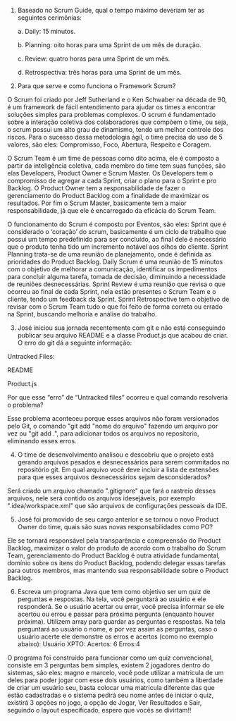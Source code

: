 1. Baseado no Scrum Guide, qual o tempo máximo deveriam ter as seguintes
   cerimônias:

    a. Daily: 15 minutos.

    b. Planning: oito horas para uma
    Sprint de um mês de duração.

    c. Review: quatro horas para uma Sprint de um mês.

    d. Retrospectiva: três horas para
    uma Sprint de um mês.


2. Para que serve e como funciona o Framework Scrum?

 <p>O Scrum foi criado por Jeff Sutherland e o Ken Schwaber na década de 90, é um framework de fácil entendimento para ajudar os times a encontrar soluções simples para problemas complexos. O scrum é fundamentado sobre a interação coletiva dos colaboradores que compõem o time, ou seja, o scrum possui um alto grau de dinamismo, tendo um melhor controle dos riscos. Para o sucesso dessa metodologia ágil, o time precisa do uso de 5 valores, são eles: Compromisso, Foco, Abertura, Respeito e Coragem.</p>
 <p>O Scrum Team é um time de pessoas como dito acima, ele é composto a partir da inteligência coletiva, cada membro do time tem suas funções, são elas Developers, Product Owner e Scrum Master. Os Developers tem o compromisso de agregar a cada Sprint, criar o plano para o Sprint e pro Backlog. O Product Owner tem a responsabilidade de fazer o gerenciamento do Product Backlog com a finalidade de maximizar os resultados. Por fim o Scrum Master, basicamente tem a maior responsabilidade, já que ele é encarregado da eficácia do Scrum Team.
 <p>O funcionamento do Scrum é composto por Eventos, são eles: Sprint que é considerado o ‘coração’ do scrum, basicamente é um ciclo de trabalho que possui um tempo predefinido para ser concluído, ao final dele é necessário que o produto tenha tido um incremento notável aos olhos do cliente. Sprint Planning trata-se de uma reunião de planejamento, onde é definida as prioridades do Product Backlog. Daily Scrum é uma reunião de 15 minutos com o objetivo de melhorar a comunicação, identificar os impedimentos para concluir alguma tarefa, tomada de decisão, diminuindo a necessidade de reuniões desnecessárias. Sprint Review é uma reunião que revisa o que ocorreu ao final de cada Sprint, nela estão presentes o Scrum Team e o cliente, tendo um feedback da Sprint. Sprint Retrospective tem o objetivo de revisar com o Scrum Team tudo o que foi feito de forma correta ou errado na Sprint, buscando melhoria e análise do trabalho.


3. José iniciou sua jornada recentemente com git e não está conseguindo
   publicar seu arquivo README e a classe Product.js que acabou de criar. O
   erro do git dá a seguinte informação:

Untracked Files:

README

Product.js

Por que esse “erro” de “Untracked files” ocorreu e qual comando resolveria
o problema?

Esse problema aconteceu porque esses arquivos não foram versionados pelo Git, o comando "git add "nome do arquivo" fazendo um arquivo por vez ou "git add .", para adicionar todos os arquivos no repositorio, eliminando esses erros.


4. O time de desenvolvimento analisou e descobriu que o projeto está gerando arquivos pesados e desnecessários para serem commitados no repositório git. Em qual arquivo você deve incluir a lista de extensões para que esses arquivos desnecessários sejam desconsiderados?

Será criado um arquivo chamado ".gitignore" que fará o rastreio desses arquivos, nele será contido os arquivos idesejáveis, por exemplo ".idea/workspace.xml" que são arquivos de configurações pessoais da IDE.

5. José foi promovido de seu cargo anterior e se tornou o novo Product Owner do time, quais são suas novas responsabilidades como PO?

Ele se tornará responsável pela transparência e compreensão do Product Backlog, maximizar o valor do produto de acordo com o trabalho do Scrum Team, gerenciamento do Product Backlog é outra atividade fundamental,  domínio sobre os itens do Product Backlog, podendo delegar essas tarefas para outros membros, mas mantendo sua responsabilidade sobre o Product Backlog.

6. Escreva um programa Java que tem como objetivo ser um quiz de
   perguntas e respostas. Na tela, você perguntará ao usuário e ele
   responderá. Se o usuário acertar ou errar, você precisa informar se ele
   acertou ou errou e passar para próxima pergunta (enquanto houver
   próxima). Utilizem array para guardar as perguntas e respostas. Na tela
   perguntará ao usuário o nome, e por vez assim as perguntas, caso o
   usuário acerte ele demonstre os erros e acertos (como no exemplo abaixo):
   Usuário XPTO:
   Acertos: 6
   Erros:4

O programa foi construído para funcionar como um quiz convencional, consiste em 3 perguntas bem simples, existem 2 jogadores dentro do sistemas, são eles: magno e marcelo, você pode utilizar a matricula de um deles para poder jogar com esse dois usuários, como também a liberdade de criar um usuário seu, basta colocar uma matricula diferente das que estão cadastradas e o sistema pedirá seu nome antes de iniciar o quiz, existirá 3 opções no jogo, a opção de Jogar, Ver Resultados e Sair, seguindo o layout especificado, espero que vocês se divirtam!!